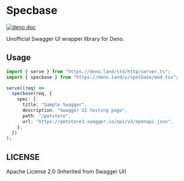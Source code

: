 # Specbase
[![deno doc](https://doc.deno.land/badge.svg)](https://doc.deno.land/https/deno.land/x/specbase/mod.tsx)

Unofficial Swagger UI wrapper library for Deno.

## Usage
``` typescript
import { serve } from "https://deno.land/std/http/server.ts";
import { specbase } from "https://deno.land/x/specbase/mod.tsx";

serve((req) =>
  specbase(req, {
    spec: {
      title: "Sample Swagger",
      description: "Swagger UI testing page",
      path: "/petstore",
      url: "https://petstore3.swagger.io/api/v3/openapi.json",
    },
  })
);
```

## LICENSE
Apache License 2.0 (Inherited from Swagger UI)

